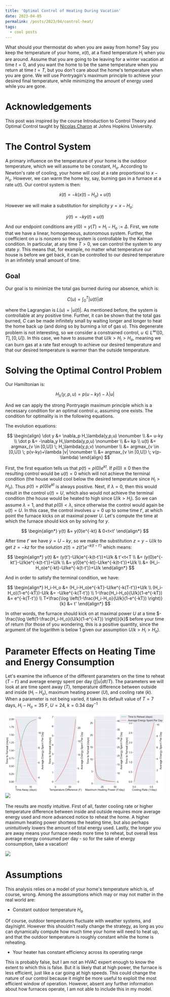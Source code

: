 ```yaml
---
title: 'Optimal Control of Heating During Vacation'
date: 2023-04-05
permalink: /posts/2023/04/control-heat/
tags:
  - cool posts
---
```


What should your thermostat do when you are away from home? Say you keep the temperature of your home, $x(t)$, at a fixed temperature $H_i$ when you are around. Assume that you are going to be leaving for a winter vacation at time $t=0$, and you want the home to be the same temperature when you return at time $t=T$, but you don't care about the home's temperature when you are gone. We will use Pontryagin's maximum principle to achieve your desired final temperature, while minimizing the amount of energy used while you are gone.

Acknowledgements
======

This post was inspired by the course Introduction to Control Theory and Optimal Control taught by [Nicolas Charon](https://www.cis.jhu.edu/~charon/) at Johns Hopkins University.

The Control System
======

A primary influence on the temperature of your home is the outdoor temperature, which we will assume to be constant, $H_o$. According to Newton's rate of cooling, your home will cool at a rate proportional to $x-H_o$. However, we can warm the home by, say, burning gas in a furnace at a rate $u(t)$. Our control system is then:

$$\dot x(t)=-k(x(t)-H_o)+u(t)$$

However we will make a substitution for simplicity $y=x-H_o$:

$$\dot y(t)=-ky(t)+u(t)$$

And our endpoint conditions are $y(0)=y(T)=H_i-H_o:=\Delta$. First, we note that we have a linear, homogeneous, autonomous system. Further, the coefficient on $u$ is nonzero so the system is controllable by the Kalman condition. In particular, at any time $T>0$, we can control the system to any state $y$. This means that, for example, no matter what temperature our house is before we get back, it can be controlled to our desired temperature in an infinitely small amount of time. 

Goal
------

Our goal is to minimize the total gas burned during our absence, which is:

$$C(u)=\int_0^T |u(t)|dt$$

where the Lagrangian is $L(u)=\vert u(t)\vert$. As mentioned before, the system is controllable at any positive time. Further, it can be shown that the total gas burned, $C$ can be made infinitely small by waiting longer and longer to heat the home back up (and doing so by burning a lot of gas $u$). This degenerate problem is not interesting, so we consider a constrained control, $u \in L^\infty([0,T],[0,U])$. In this case, we have to assume that $U/k>H_i>H_o$, meaning we can burn gas at a rate fast enough to achieve our desired temperature and that our desired temperature is warmer than the outside temperature.

Solving the Optimal Control Problem
======

Our Hamiltonian is:

$$H_\lambda(y,p,u)=p(u-ky)-\lambda |u|$$

And we can apply the strong Pontryagin maximum principle which is a necessary condition for an optimal control $u$, assuming one exists. The condition for optimality is in the following equations.

The evolution equations:

$$
\begin{align}
  \dot y &= \nabla_p H_\lambda(y,p,u) \nonumber \\
  &= u-ky \\
  \dot p &= -\nabla_y H_\lambda(y,p,u) \nonumber \\
  &= kp \\
  u(t) &= argmax_{v \in [0,U]} \; H_\lambda(y,p,v) \nonumber \\
  &= argmax_{v \in [0,U]} \; p(v-ky)+\lambda |v| \nonumber \\
  &= argmax_{v \in [0,U]} \; v(p-\lambda)
\end{align}
$$

First, the first equation tells us that $p(t)=p(0)e^{kt}$. If $p(0) \leq 0$ then the resulting control would be $u(t)=0$ which will not achieve the terminal condition (the house would cool below the desired temperature since $H_i>H_o$). Thus $p(t)=p(0)e^{kt}$ is always positive. Next, if $\lambda=0$, then this would result in the control $u(t)=U$, which also would not achieve the terminal condition (the house would be heated to high since $U/k>H_i$). So we can assume $\lambda=1$, and that $p(0) < \lambda$, since otherwise the control would again be $u(t)=U$. In this case, the control involves $u=0$ up to some time $t'$, at which point the furnace kicks on at maximal power $U$. Let's compute the time at which the furnace should kick on by solving for $y$.

$$
\begin{align*}
  y(t) &= y(0)e^{-kt} & 0<t<t'
\end{align*}
$$

After time $t'$ we have $\dot y = U-ky$, so we make the substitution $z=y-U/k$ to get $\dot z=-kz$ for the solution $z(t)=z(t')e^{-k(t-t')}$ which means:

$$
\begin{align*}
  y(t) &= (y(t')-U/k)e^{-k(t-t')}+U/k & t'<t<T \\
  &= (y(0)e^{-kt'}-U/k)e^{-k(t-t')}+U/k \\
  &= y(0)e^{-kt}-U/ke^{-k(t-t')}+U/k \\
  &= (H_i-H_o)e^{-kt}-U/ke^{-k(t-t')}+U/k
\end{align*}
$$

And in order to satisfy the terminal condition, we have:

$$
\begin{align*}
  H_i-H_o &= (H_i-H_o)e^{-kT}-U/ke^{-k(T-t')}+U/k \\
  (H_i-H_o)(1-e^{-kT})-U/k &= -U/ke^{-k(T-t')} \\
  1-\frac{H_i-H_o}{U/k}(1-e^{-kT}) &= e^{-k(T-t')} \\
  T+\frac{\log \left(1-\frac{H_i-H_o}{U/k}(1-e^{-kT}) \right)}{k} &= t'
\end{align*}
$$

In other words, the furnace should kick on at maximal power $U$ at a time $-\frac{\log \left(1-\frac{H_i-H_o}{U/k}(1-e^{-kT}) \right)}{k}$ before your time of return (for those of you wondering, this is a positive quantity, since the argument of the logarithm is below 1 given our assumption $U/k>H_i>H_o$).

Parameter Effects on Heating Time and Energy Consumption
======

Let's examine the influence of the different parameters on the time to reheat ($T-t'$) and average energy spent per day ($\int \vert u\vert dt/T$). The parameters we will look at are time spent away ($T$), temperature difference between outside and inside ($H_i-H_o$), maximum heating power ($U$), and cooling rate ($k$). When a parameter is not being varied, it takes its default value of $T=7$ days, $H_i-H_o=35$ F, $U=24$, $k=0.34 \; \text{day}^{-1}$

<img src="/_posts/fig.png"/>

<img src="/images/profile.jpg"/>

The results are mostly intuitive. First of all, faster cooling rate or higher temperature difference between inside and outside requires more average energy used and more advanced notice to reheat the home. A higher maximum heating power shortens the heating time, but also perhaps unintuitively lowers the amount of total energy used. Lastly, the longer you are away means your furnace needs more time to reheat, but overall less average energy consumed per day - so for the sake of energy consumption, take a vacation!

<img src="/images/profile.jpg"/>

Assumptions
======

This analysis relies on a model of your home's temperature which is, of course, wrong. Among the assumptions which may or may not matter in the real world are:

- Constant outdoor temperature $H_o$

Of course, outdoor temperatures fluctuate with weather systems, and day/night. However this shouldn't really change the strategy, as long as you can dynamically compute how much time your home will need to heat up, and that the outdoor temperature is roughly constant while the home is reheating.

- Your heater has constant efficiency across its operating range

This is probably false, but I am not an HVAC expert enough to know the extent to which this is false. But it is likely that at high power, the furnace is less efficient, just like a car going at high speeds. This could change the nature of our control because it might be more useful to exploit the most efficient window of operation. However, absent any further information about how furnaces operate, I am not able to include this in my model.